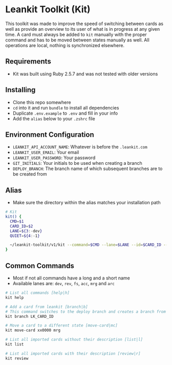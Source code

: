 # Leankit Toolkit (Kit)

This toolkit was made to improve the speed of switching between cards as well as provide an overview to its user of what is in progress at any given time. A card must always be added to `kit` manually with the proper command and has to be moved between states manually as well. All operations are local, nothing is synchronized elsewhere.

## Requirements
* Kit was built using Ruby 2.5.7 and was not tested with older versions

## Installing
* Clone this repo somewhere
* `cd` into it and run `bundle` to install all dependencies
* Duplicate `.env.example` to `.env` and fill in your info
* Add the `alias` below to your `.zshrc` file

## Environment Configuration
* `LEANKIT_API_ACCOUNT_NAME`: Whatever is before the `.leankit.com`
* `LEANKIT_USER_EMAIL`: Your email
* `LEANKIT_USER_PASSWORD`: Your password
* `GIT_INITIALS`: Your initials to be used when creating a branch
* `DEPLOY_BRANCH`: The branch name of which subsequent branches are to be created from

## Alias
* Make sure the directory within the alias matches your installation path

```bash
# Kit
kit() {
  CMD=$1
  CARD_ID=$2
  LANE=${3:-dev}
  QUIET=${4:-1}

  ~/leankit-toolkit/v1/kit --command=$CMD --lane=$LANE --id=$CARD_ID --quiet=$QUIET
}
```

## Common Commands
* Most if not all commands have a long and a short name
* Available lanes are: `dev`, `rev`, `fs`, `acc`, `mrg` and `arc`

```bash
# List all commands [help|h]
kit help

# Add a card from leankit [branch|b]
# This command switches to the deploy branch and creates a branch from there.
kit branch LK_CARD_ID

# Move a card to a different state [move-card|mc]
kit move-card xx0000 mrg

# List all imported cards without their description [list|l]
kit list

# List all imported cards with their description [review|r]
kit review
```

